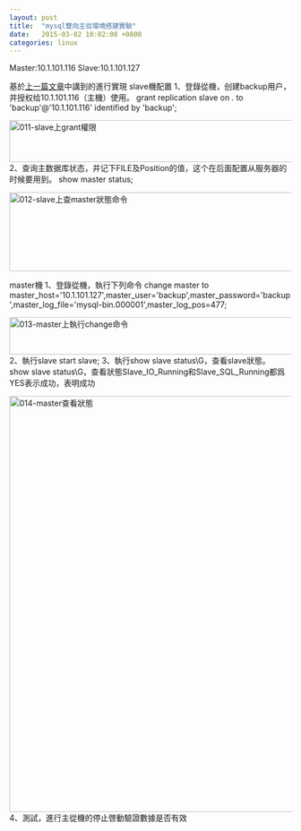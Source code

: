 ```yaml
---
layout: post
title:  "mysql雙向主從環境搭建實驗"
date:   2015-03-02 10:02:00 +0800
categories: linux
---
```

Master:10.1.101.116
Slave:10.1.101.127

基於<a href="http://114.215.198.198/?p=64">上一篇文章</a>中講到的進行實現
slave機配置
1、登錄從機，创建backup用户，并授权给10.1.101.116（主機）使用。
grant replication slave on *.* to 'backup'@'10.1.101.116' identified by 'backup';

<a href="http://114.215.198.198/wp-content/uploads/2015/03/011-slave上grant權限.png"><img class="alignnone size-full wp-image-79" src="http://114.215.198.198/wp-content/uploads/2015/03/011-slave上grant權限.png" alt="011-slave上grant權限" width="944" height="75" /></a>
2、查询主数据库状态，并记下FILE及Position的值，这个在后面配置从服务器的时候要用到。
show master status;

<a href="http://114.215.198.198/wp-content/uploads/2015/03/012-slave上查master狀態命令.png"><img class="alignnone size-full wp-image-80" src="http://114.215.198.198/wp-content/uploads/2015/03/012-slave上查master狀態命令.png" alt="012-slave上查master狀態命令" width="1181" height="141" /></a>

master機
1、登錄從機，執行下列命令
change master to master_host='10.1.101.127',master_user='backup',master_password='backup',master_log_file='mysql-bin.000001',master_log_pos=477;

<a href="http://114.215.198.198/wp-content/uploads/2015/03/013-master上執行change命令.png"><img class="alignnone size-full wp-image-81" src="http://114.215.198.198/wp-content/uploads/2015/03/013-master上執行change命令.png" alt="013-master上執行change命令" width="1149" height="67" /></a>
2、執行slave
start slave;
3、執行show slave status\G，查看slave狀態。
show slave status\G，查看狀態Slave_IO_Running和Slave_SQL_Running都爲YES表示成功，表明成功

<a href="http://114.215.198.198/wp-content/uploads/2015/03/014-master查看狀態.png"><img class="alignnone size-full wp-image-82" src="http://114.215.198.198/wp-content/uploads/2015/03/014-master查看狀態.png" alt="014-master查看狀態" width="1366" height="743" /></a>
4、測試，進行主從機的停止啓動驗證數據是否有效
